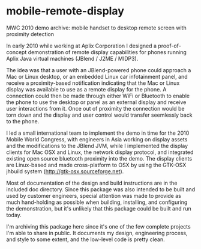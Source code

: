 # mobile-remote-display
MWC 2010 demo archive: mobile handset to desktop remote screen with proximity detection

In early 2010 while working at Aplix Corporation I designed a proof-of-concept
demonstration of remote display capabilities for phones running Aplix Java
virtual machines (JBlend / J2ME / MIDP3).

The idea was that a user with an JBlend-powered phone could approach a Mac or
Linux desktop, or an embedded Linux car infotainment panel, and receive a
proximity-based notification indicating that the Mac or Linux display was
available to use as a remote display for the phone.  A connection could then
be made through either WiFi or Bluetooth to enable the phone to use the
desktop or panel as an external display and receive user interactions from it.
Once out of proximity the connection would be torn down and the display and
user control would transfer seemlessly back to the phone.

I led a small international team to implement the demo in time for the 2010
Mobile World Congress, with engineers in Asia working on display assets and
the modifications to the JBlend JVM, while I implemented the display clients 
for Mac OSX and Linux, the network display protocol, and integrated existing
open source bluetooth proximity into the demo. The display clients are 
Linux-based and made cross-platform to OSX by using the GTK-OSX jhbuild system 
(http://gtk-osx.sourceforge.net).

Most of documentation of the design and build instructions are in the included
doc directory.  Since this package was also intended to be built and used by
customer engineers, special attention was made to provide as much hand-holding
as possible when building, installing, and configuring the demonstration, but
it's unlikely that this package could be built and run today.

I'm archiving this package here since it's one of the few complete projects I'm
able to share in public. It documents my design, engineering process, and style 
to some extent, and the low-level code is pretty clean.

